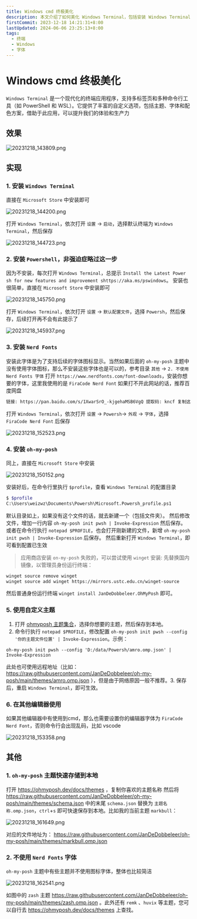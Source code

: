 ```yaml
---
title: Windows cmd 终极美化
description: 本文介绍了如何美化 Windows Terminal，包括安装 Windows Terminal 和 PowerShell、安装 Nerd Fonts 字体、安装 oh-my-posh 主题、使用自定义主题以及在其他编辑器中使用这些设置。文章提供了详细的步骤和相关链接，帮助用户实现终端美化
firstCommit: 2023-12-18 14:21:31+8:00
lastUpdated: 2024-06-06 23:25:13+8:00
tags:
  - 终端
  - Windows
  - 字体
---
```


# Windows cmd 终极美化

`Windows Terminal` 是一个现代化的终端应用程序，支持多标签页和多种命令行工具（如 PowerShell 和 WSL）。它提供了丰富的自定义选项，包括主题、字体和配色方案，借助于此应用，可以提升我们的体验和生产力

## 效果

<!-- ![image](/img/blog/20231218_143809.png) -->
![20231218_143809.png](https://www.helloimg.com/i/2025/01/02/67768685e62d0.png)

## 实现

### 1. 安装 `Windows Terminal`

直接在 `Microsoft Store` 中安装即可

![20231218_144200.png](https://www.helloimg.com/i/2025/01/02/67768686ea222.png)

打开 `Windows Terminal`，依次打开 `设置` -> `启动`，选择默认终端为 `Windows Terminal`，然后保存

![20231218_144723.png](https://www.helloimg.com/i/2025/01/02/677686862651b.png)

### 2. 安装 `Powershell`，非强迫症略过这一步

因为不安装，每次打开 `Windows Terminal`，总提示 `Install the Latest Power sh for new features and improvement shttps://aka.ms/pswindows`。
安装也很简单，直接在 `Microsoft Store` 中安装即可

![20231218_145750.png](https://www.helloimg.com/i/2025/01/02/67768688d33dd.png)

打开 `Windows Terminal`，依次打开 `设置` -> `默认配置文件`，选择 `Powersh`，然后保存，后续打开再不会有此提示了

![20231218_145937.png](https://www.helloimg.com/i/2025/01/02/67768685efcdb.png)

### 3. 安装 `Nerd Fonts`

安装此字体是为了支持后续的字体图标显示。当然如果后面的 `oh-my-posh` 主题中没有使用字体图标，那么不安装这些字体也是可以的，参考目录 `其他` -> `2. 不使用 Nerd Fonts 字体`
打开 `https://www.nerdfonts.com/font-downloads`，安装你想要的字体，这里我使用的是 `FiraCode Nerd Font`
如果打不开此网站的话，推荐百度网盘

```txt
链接: https://pan.baidu.com/s/1XwarSrO_-kjgehaMSB6VgQ 提取码: kncf 复制这段内容后打开百度网盘手机App，操作更方便哦
```

打开 `Windows Terminal`，依次打开 `设置` -> `Powersh`-> `外观` -> `字体`，选择 `FiraCode Nerd Font` 后保存

![20231218_152523.png](https://www.helloimg.com/i/2025/01/02/677686897588b.png)

### 4. 安装 `oh-my-posh`

同上，直接在 `Microsoft Store` 中安装

![20231218_150152.png](https://www.helloimg.com/i/2025/01/02/67768686bcb0f.png)

安装好后，在命令行里执行 `$profile`，查看 `Windows Terminal` 的配置目录

```bash
$ $profile
C:\Users\weizwz\Documents\Powersh\Microsoft.Powersh_profile.ps1
```

默认目录如上，如果没有这个文件的话，就去新建一个（包括文件夹）。
然后修改文件，增加一行内容 `oh-my-posh init pwsh | Invoke-Expression` 然后保存。
或者在命令行执行 `notepad $PROFILE`，也会打开刚新建的文件，新增 `oh-my-posh init pwsh | Invoke-Expression` 后保存。
然后重新打开 `Windows Terminal`，即可看到配置已生效

> 应用商店安装 `on-my-posh` 失败的，可以尝试使用 `winget` 安装:
> 先替换国内镜像，以管理员身份运行终端：

```bash
winget source remove winget
winget source add winget https://mirrors.ustc.edu.cn/winget-source
```

然后普通身份运行终端 `winget install JanDeDobbeleer.OhMyPosh` 即可。

### 5. 使用自定义主题

1. 打开 [ohmyposh 主题集合](https://ohmyposh.dev/docs/themes)，选择你想要的主题，然后保存到本地。
2. 命令行执行 `notepad $PROFILE`，修改配置 `oh-my-posh init pwsh --config '你的主题文件位置' | Invoke-Expression`。示例：

```
oh-my-posh init pwsh --config 'D:/data/Powersh/amro.omp.json' | Invoke-Expression
```

此处也可使用远程地址（比如：https://raw.githubusercontent.com/JanDeDobbeleer/oh-my-posh/main/themes/amro.omp.json ），但是由于网络原因一般不推荐。3. 保存后，重启 `Windows Terminal`，即可生效。

### 6. 在其他编辑器使用

如果其他编辑器中有使用到cmd，那么也需要设置你的编辑器字体为 `FiraCode Nerd Font`，否则命令行会出现乱码，比如 vscode

![20231218_153358.png](https://www.helloimg.com/i/2025/01/02/67768689c5163.png)

## 其他

### 1. `oh-my-posh` 主题快速存储到本地

打开 https://ohmyposh.dev/docs/themes ，复制你喜欢的主题名称
然后将 https://raw.githubusercontent.com/JanDeDobbeleer/oh-my-posh/main/themes/schema.json 中的末尾 `schema.json` 替换为 `主题名称.omp.json`，`ctrl`+`s` 即可快速保存到本地。比如我的当前主题 `markbull`：

![20231218_161649.png](https://www.helloimg.com/i/2025/01/02/6776868973319.png)

对应的文件地址为：
https://raw.githubusercontent.com/JanDeDobbeleer/oh-my-posh/main/themes/markbull.omp.json

### 2. 不使用 `Nerd Fonts` 字体

`oh-my-posh` 主题中有些主题并不使用图标字体，整体也比较简洁

![20231218_162541.png](https://www.helloimg.com/i/2025/01/02/6776868a79733.png)

如图中的 `zash` 主题 https://raw.githubusercontent.com/JanDeDobbeleer/oh-my-posh/main/themes/zash.omp.json 。此外还有 `remk` 、`huvix` 等主题，您可以自行去 https://ohmyposh.dev/docs/themes 上查找。

